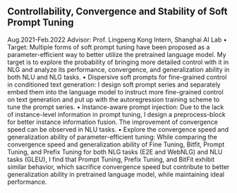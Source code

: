 ## Controllability, Convergence and Stability of Soft Prompt Tuning
Aug.2021-Feb.2022
Advisor: Prof. Lingpeng Kong
Intern, Shanghai AI Lab
• Target: Multiple forms of soft prompt tuning have been proposed as a parameter-efficient way to better
utilize the pretrained language model. My target is to explore the probability of bringing more detailed
control with it in NLG and analyze its performance, convergence, and generalization ability in both NLU
and NLG tasks.
• Dispersive soft prompts for fine-grained control in conditioned text generation: I design soft
prompt series and separately embed them into the language model to instruct more fine-grained control on
text generation and put up with the autoregression training scheme to tune the prompt series.
• Instance-aware prompt injection: Due to the lack of instance-level information in prompt tuning, I
design a preprocess-block for better instance information fusion. The improvement of convergence speed can
be observed in NLU tasks.
• Explore the convergence speed and generalization ability of parameter-efficient tuning: While
comparing the convergence speed and generalization ability of Fine Tuning, Bitfit, Prompt Tuning, and
Prefix Tuning for both NLG tasks (E2E and WebNLG) and NLU tasks (GLEU), I find that Prompt Tuning,
Prefix Tuning, and BitFit exhibit similar behavior, which sacrifice convergence speed but contribute to
better generalization ability in pretrained language model, while maintaining ideal performance.

